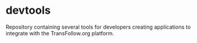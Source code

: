 # devtools
Repository containing several tools for developers creating applications to integrate with the TransFollow.org platform.
